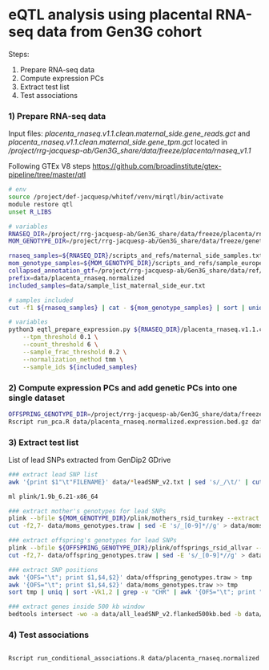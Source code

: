 
# eQTL analysis using placental RNA-seq data from Gen3G cohort

Steps:
1) Prepare RNA-seq data
2) Compute expression PCs
3) Extract test list 
4) Test associations

### 1) Prepare RNA-seq data

Input files:
*placenta_rnaseq.v1.1.clean.maternal_side.gene_reads.gct* and *placenta_rnaseq.v1.1.clean.maternal_side.gene_tpm.gct*
located in */project/rrg-jacquesp-ab/Gen3G_share/data/freeze/placenta/rnaseq_v1.1*

Following GTEx V8 steps https://github.com/broadinstitute/gtex-pipeline/tree/master/qtl
```bash
# env
source /project/def-jacquesp/whitef/venv/mirqtl/bin/activate
module restore qtl
unset R_LIBS

# variables
RNASEQ_DIR=/project/rrg-jacquesp-ab/Gen3G_share/data/freeze/placenta/rnaseq_v1.1
MOM_GENOTYPE_DIR=/project/rrg-jacquesp-ab/Gen3G_share/data/freeze/genetic/chip_mothers_topmed

rnaseq_samples=${RNASEQ_DIR}/scripts_and_refs/maternal_side_samples.txt
mom_genotype_samples=${MOM_GENOTYPE_DIR}/scripts_and_refs/sample_european_unrelated_list.txt
collapsed_annotation_gtf=/project/rrg-jacquesp-ab/Gen3G_share/data/ref/gencode/gencode.v30.annotation.collapsed.gtf
prefix=data/placenta_rnaseq.normalized
included_samples=data/sample_list_maternal_side_eur.txt

# samples included
cut -f1 ${rnaseq_samples} | cat - ${mom_genotype_samples} | sort | uniq -d > ${included_samples}

# variables
python3 eqtl_prepare_expression.py ${RNASEQ_DIR}/placenta_rnaseq.v1.1.clean.maternal_side.gene_tpm.gct ${RNASEQ_DIR}/placenta_rnaseq.v1.1.clean.maternal_side.gene_reads.gct ${collapsed_annotation_gtf} ${rnaseq_samples} ${prefix} \
	--tpm_threshold 0.1 \
	--count_threshold 6 \
	--sample_frac_threshold 0.2 \
	--normalization_method tmm \
	--sample_ids ${included_samples}

```

### 2) Compute expression PCs and add genetic PCs into one single dataset

```bash
OFFSPRING_GENOTYPE_DIR=/project/rrg-jacquesp-ab/Gen3G_share/data/freeze/genetic/WGS_children_hg38_v1.0/
Rscript run_pca.R data/placenta_rnaseq.normalized.expression.bed.gz data/known_variables.tsv ${MOM_GENOTYPE_DIR}/mothers.genetic_pcs.tsv ${OFFSPRING_GENOTYPE_DIR}/offsprings.genetic_pcs.tsv data/ 7 5 5 
```

### 3) Extract test list 

List of lead SNPs extracted from GenDip2 GDrive 

```bash
### extract lead SNP list
awk '{print $1"\t"FILENAME}' data/*leadSNP_v2.txt | sed 's/_/\t/' | cut -f1,2 | sed 's$data/$$g' | grep -v "Marker" | tee data/all_leadSNP_v2.tsv | cut -f1 | sort | uniq > data/all_leadSNP_v2.txt

ml plink/1.9b_6.21-x86_64

### extract mother's genotypes for lead SNPs
plink --bfile ${MOM_GENOTYPE_DIR}/plink/mothers_rsid_turnkey --extract data/all_leadSNP_v2.txt --recode A-transpose --out data/moms_genotypes
cut -f2,7- data/moms_genotypes.traw | sed -E 's/_[0-9]*//g' > data/moms_genotypes.dose.tsv

### extract offspring's genotypes for lead SNPs
plink --bfile ${OFFSPRING_GENOTYPE_DIR}/plink/offsprings_rsid_allvar --extract data/all_leadSNP_v2.txt --recode A-transpose --out data/offspring_genotypes
cut -f2,7- data/offspring_genotypes.traw | sed -E 's/_[0-9]*//g' > data/offspring_genotypes.dose.tsv

### extract SNP positions
awk '{OFS="\t"; print $1,$4,$2}' data/offspring_genotypes.traw > tmp
awk '{OFS="\t"; print $1,$4,$2}' data/moms_genotypes.traw >> tmp
sort tmp | uniq | sort -Vk1,2 | grep -v "CHR" | awk '{OFS="\t"; print "chr"$1, $2-500000, $2+500000,$3,$4}' > data/all_leadSNP_v2.flanked500kb.bed

### extract genes inside 500 kb window
bedtools intersect -wo -a data/all_leadSNP_v2.flanked500kb.bed -b data/placenta_rnaseq.normalized.expression.bed.gz | awk '{OFS="\t"; print $8,$4}' | sort | uniq > data/gene_SNP_pairs_list.tsv
```


### 4) Test associations

```bash

Rscript run_conditional_associations.R data/placenta_rnaseq.normalized.expression.bed.gz data/all_covariates.tsv data/moms_genotypes.dose.tsv data/offspring_genotypes.dose.tsv data/gene_SNP_pairs_list.tsv

```
